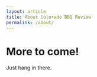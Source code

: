 ```yaml
---
layout: article
title: About Colorado BBQ Review
permalink: /about/
---
```

# More to come!
Just hang in there.